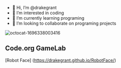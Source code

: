- 👋 Hi, I’m @drakegrant
- 👀 I’m interested in coding
- 🌱 I’m currently learning programing
- 💞️ I’m looking to collaborate on programing projects
  

<!---
drakegrant/drakegrant is a ✨ special ✨ repository because its `README.md` (this file) appears on your GitHub profile.
You can click the Preview link to take a look at your changes.
--->
![octocat-1696338003416](https://github.com/drakegrant/drakegrant/assets/146843909/ac3b52bb-a36c-4461-a6a5-33c413f31dce)
## Code.org GameLab
[Robot Face] (https://drakegrant.github.io/RobotFace/)
